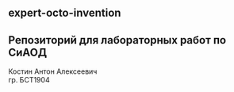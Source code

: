 ## expert-octo-invention
## Репозиторий для лабораторных работ по СиАОД 

Костин Антон Алексеевич   
гр. БСТ1904
